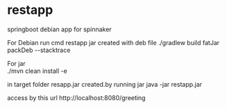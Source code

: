 # restapp
springboot debian app for spinnaker

For Debian run cmd restapp jar created  with deb file 
./gradlew build fatJar packDeb --stacktrace


For jar  
./mvn clean install -e 

in target folder resapp.jar created.by running jar 
java  -jar restapp.jar

access by this url  http://localhost:8080/greeting



